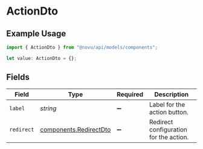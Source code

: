# ActionDto

## Example Usage

```typescript
import { ActionDto } from "@novu/api/models/components";

let value: ActionDto = {};
```

## Fields

| Field                                                            | Type                                                             | Required                                                         | Description                                                      |
| ---------------------------------------------------------------- | ---------------------------------------------------------------- | ---------------------------------------------------------------- | ---------------------------------------------------------------- |
| `label`                                                          | *string*                                                         | :heavy_minus_sign:                                               | Label for the action button.                                     |
| `redirect`                                                       | [components.RedirectDto](../../models/components/redirectdto.md) | :heavy_minus_sign:                                               | Redirect configuration for the action.                           |